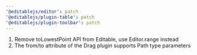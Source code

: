```yaml
---
'@editablejs/editor': patch
'@editablejs/plugin-table': patch
'@editablejs/plugin-toolbar': patch
---
```


1. Remove toLowestPoint API from Editable, use Editor.range instead
2. The from/to attribute of the Drag plugin supports Path type parameters
